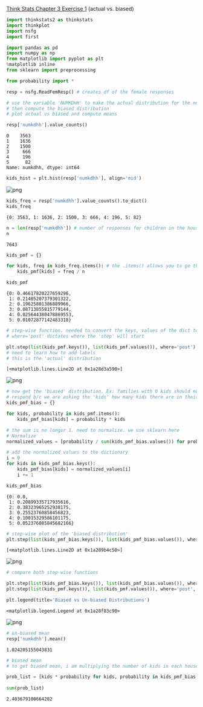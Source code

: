 [Think Stats Chapter 3 Exercise 1](http://greenteapress.com/thinkstats2/html/thinkstats2004.html#toc31) (actual vs. biased)




```python
import thinkstats2 as thinkstats
import thinkplot
import nsfg
import first

import pandas as pd
import numpy as np
from matplotlib import pyplot as plt 
%matplotlib inline
from sklearn import preprocessing

from probability import *
```


```python
resp = nsfg.ReadFemResp() # creates df of the female responses
```


```python
# use the variable 'NUMKDHH' to make the actual distribution for the number of children under 18
# then compute the biased distribution
# plot actual vs biased and compute means 
```


```python
resp['numkdhh'].value_counts()
```




    0    3563
    1    1636
    2    1500
    3     666
    4     196
    5      82
    Name: numkdhh, dtype: int64




```python
kids_hist = plt.hist(resp['numkdhh'], align='mid')
```


![png](output_4_0.png)



```python
kids_freq = resp['numkdhh'].value_counts().to_dict()
kids_freq
```




    {0: 3563, 1: 1636, 2: 1500, 3: 666, 4: 196, 5: 82}




```python
n = len(resp['numkdhh']) # number of responses for children in the household. Total Sample Size
n
```




    7643




```python
kids_pmf = {}

for kids, freq in kids_freq.items(): # the .items() allows you to go through the keys and values
    kids_pmf[kids] = freq / n

kids_pmf
```




    {0: 0.46617820227659296,
     1: 0.21405207379301322,
     2: 0.19625801386889966,
     3: 0.08713855815779144,
     4: 0.025644380478869553,
     5: 0.01072877142483318}




```python
# step-wise function. needed to convert the keys, values of the dict to a list to run
# where='post' dictates where the 'step' will start

plt.step(list(kids_pmf.keys()), list(kids_pmf.values()), where='post')
# need to learn how to add labels
# this is the 'actual' distribution
```




    [<matplotlib.lines.Line2D at 0x1a28d3a590>]




![png](output_8_1.png)



```python
# now get the 'biased' distribution. Ex: families with 0 kids should not be able to 
# respond b/c we are asking the 'kids' how many kids there are in their family
kids_pmf_bias = {}

for kids, probability in kids_pmf.items():
    kids_pmf_bias[kids] = probability * kids

# the sum is no longer 1. need to normalize. we use sklearn here
# Normalize
normalized_values = [probability / sum(kids_pmf_bias.values()) for probability in kids_pmf_bias.values()]

# add the normalized values to the dictionary
i = 0
for kids in kids_pmf_bias.keys():
    kids_pmf_bias[kids] = normalized_values[i]
    i += 1

kids_pmf_bias
```




    {0: 0.0,
     1: 0.20899335717935616,
     2: 0.38323965252938175,
     3: 0.25523760858456823,
     4: 0.10015329586101175,
     5: 0.052376085845682166}




```python
# step-wise plot of the 'biased distribution'
plt.step(list(kids_pmf_bias.keys()), list(kids_pmf_bias.values()), where='post')
```




    [<matplotlib.lines.Line2D at 0x1a289b4c50>]




![png](output_10_1.png)



```python
# compare both step-wise functions

plt.step(list(kids_pmf_bias.keys()), list(kids_pmf_bias.values()), where='post', label='biased')
plt.step(list(kids_pmf.keys()), list(kids_pmf.values()), where='post', label='un-biased')

plt.legend(title='Biased vs Un-biased Distributions')
```




    <matplotlib.legend.Legend at 0x1a28f83c90>




![png](output_11_1.png)



```python
# un-biased mean
resp['numkdhh'].mean()
```




    1.024205155043831




```python
# biased mean
# to get biased mean, i am multiplying the number of kids in each household by the probability that this occurs

prob_list = [kids * probability for kids, probability in kids_pmf_bias.items()]
   
sum(prob_list)
```




    2.403679100664282




```python

```

